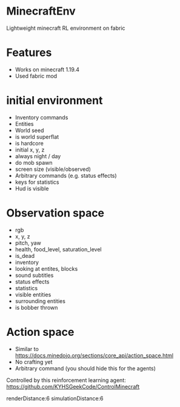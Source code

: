 # MinecraftEnv

Lightweight minecraft RL environment on fabric

# Features

- Works on minecraft 1.19.4
- Used fabric mod

# initial environment
- Inventory commands
- Entities
- World seed
- is world superflat
- is hardcore
- initial x, y, z
- always night / day
- do mob spawn
- screen size (visible/observed)
- Arbitrary commands (e.g. status effects)
- keys for statistics
- Hud is visible

# Observation space

- rgb
- x, y, z
- pitch, yaw
- health, food_level, saturation_level
- is_dead
- inventory
- looking at entites, blocks
- sound subtitles
- status effects
- statistics
- visible entities
- surrounding entities
- is bobber thrown

# Action space

- Similar to https://docs.minedojo.org/sections/core_api/action_space.html
- No crafting yet
- Arbitrary command (you should hide this for the agents)

Controlled by this reinforcement learning agent: https://github.com/KYHSGeekCode/ControlMinecraft

renderDistance:6
simulationDistance:6